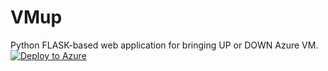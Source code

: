 # VMup
Python FLASK-based web application for bringing UP or DOWN Azure VM.
[![Deploy to Azure](http://azuredeploy.net/deploybutton.png)](https://azuredeploy.net/)
